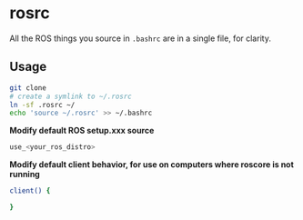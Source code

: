 # rosrc

All the ROS things you source in `.bashrc` are in a single file, for clarity.

## Usage
```bash
git clone
# create a symlink to ~/.rosrc
ln -sf .rosrc ~/
echo 'source ~/.rosrc' >> ~/.bashrc 
```

**Modify default ROS setup.xxx source**
```bash
use_<your_ros_distro>
```

**Modify default client behavior, for use on computers where roscore is not running**
```bash
client() {

}
```
